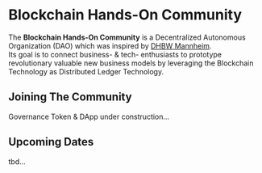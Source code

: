 # Blockchain Hands-On Community
The **Blockchain Hands-On Community** is a Decentralized Autonomous Organization (DAO) which was inspired by [DHBW Mannheim](https://www.mannheim.dhbw.de/).  
Its goal is to connect business- & tech- enthusiasts to prototype revolutionary valuable new business models by leveraging the Blockchain Technology as Distributed Ledger Technology.

## Joining The Community 
Governance Token & DApp under construction...

## Upcoming Dates
tbd... 
